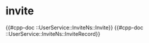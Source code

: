 # invite

{{#cpp-doc ::UserService::InviteNs::Invite}}
{{#cpp-doc ::UserService::InviteNs::InviteRecord}}
